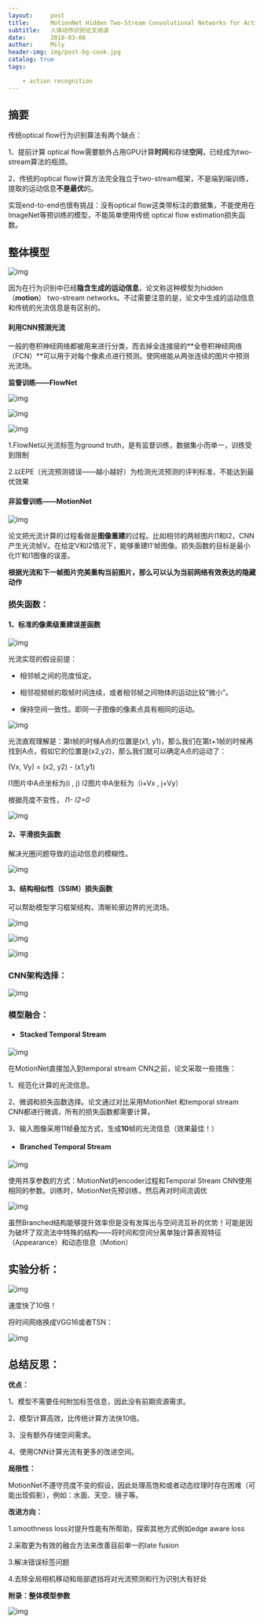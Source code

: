 ```yaml
---
layout:     post
title:      MotionNet Hidden Two-Stream Convolutional Networks for Action Recognition
subtitle:   人体动作识别论文阅读
date:       2018-03-08
author:     Mily
header-img: img/post-bg-cook.jpg
catalog: true
tags:

    - action recognition
---
```


## 摘要

传统optical flow行为识别算法有两个缺点：

1、提前计算 optical flow需要额外占用GPU计算**时间**和存储**空间**，已经成为two-stream算法的瓶颈。

2、传统的optical flow计算方法完全独立于two-stream框架，不是端到端训练，提取的运动信息**不是最优**的。

实现end-to-end也很有挑战：没有optical flow这类带标注的数据集，不能使用在ImageNet等预训练的模型，不能简单使用传统 optical flow estimation损失函数。



## **整体模型**

![img](https://note.youdao.com/ynoteshare1/images/replace-img.png)

因为在行为识别中已经**隐含生成的运动信息**，论文称这种模型为hidden （**motion**） two-stream networks。不过需要注意的是，论文中生成的运动信息和传统的光流信息是有区别的。

#### **利用CNN预测光流**

一般的卷积神经网络都被用来进行分类，而去掉全连接层的**全卷积神经网络（FCN）**可以用于对每个像素点进行预测。使网络能从两张连续的图片中预测光流场。

**监督训练——FlowNet**

![img](https://note.youdao.com/ynoteshare1/images/replace-img.png)



![img](https://note.youdao.com/ynoteshare1/images/replace-img.png)



![img](https://note.youdao.com/ynoteshare1/images/replace-img.png)

1.FlowNet以光流标签为ground truth，是有监督训练，数据集小而单一，训练受到限制

2.以EPE（光流预测错误——越小越好）为检测光流预测的评判标准，不能达到最优效果

#### **非监督训练——MotionNet**

![img](https://note.youdao.com/ynoteshare1/images/replace-img.png)



论文把光流计算的过程看做是**图像重建**的过程。比如相邻的两帧图片I1和I2，CNN产生光流帧V。在给定V和I2情况下，能够重建I1’帧图像。损失函数的目标是最小化I1’和I1图像的误差。

**根据光流和下一帧图片完美重构当前图片，那么可以认为当前网络有效表达的隐藏动作**

### **损失函数：**

#### 1、标准的像素级重建误差函数

![img](https://note.youdao.com/ynoteshare1/images/replace-img.png)

光流实现的假设前提：

- 相邻帧之间的亮度恒定。

- 相邻视频帧的取帧时间连续，或者相邻帧之间物体的运动比较“微小”。

- 保持空间一致性。即同一子图像的像素点具有相同的运动。

![img](https://note.youdao.com/ynoteshare1/images/replace-img.png)

光流直观理解是：第t帧的时候A点的位置是(x1, y1)，那么我们在第t+1帧的时候再找到A点，假如它的位置是(x2,y2)，那么我们就可以确定A点的运动了：

(Vx, Vy) = (x2, y2) - (x1,y1)

I1图片中A点坐标为(i , j)   I2图片中A坐标为（i+Vx , j+Vy）

根据亮度不变性， *I*1- *I2=0*



![img](https://note.youdao.com/ynoteshare1/images/replace-img.png)

#### 2、平滑损失函数

解决光圈问题导致的运动信息的模糊性。

![img](https://note.youdao.com/ynoteshare1/images/replace-img.png)

#### 3、结构相似性（SSIM）损失函数

可以帮助模型学习框架结构，清晰轮廓边界的光流场。

![img](https://note.youdao.com/ynoteshare1/images/replace-img.png)



![img](https://note.youdao.com/ynoteshare1/images/replace-img.png)



![img](https://note.youdao.com/ynoteshare1/images/replace-img.png)

### **CNN架构选择：**

![img](https://note.youdao.com/ynoteshare1/images/replace-img.png)



### **模型融合：**

- #### **Stacked Temporal Stream**

![img](https://note.youdao.com/ynoteshare1/images/replace-img.png)

在MotionNet直接加入到temporal stream CNN之前，论文采取一些措施：

1、规范化计算的光流信息。

2、微调和损失函数选择。论文通过对比采用MotionNet 和temporal stream CNN都进行微调，所有的损失函数都需要计算。

3、输入图像采用11帧叠加方式，生成**10**帧的光流信息（效果最佳！）

- #### **Branched Temporal Stream**

![img](https://note.youdao.com/ynoteshare1/images/replace-img.png)

使用共享参数的方式：MotionNet的encoder过程和Temporal Stream CNN使用相同的参数。训练时，MotionNet先预训练，然后再对时间流调优

![img](https://note.youdao.com/ynoteshare1/images/replace-img.png)

虽然Branched结构能够提升效率但是没有发挥出与空间流互补的优势！可能是因为破坏了双流法中特殊的结构——将时间和空间分离单独计算表观特征（Appearance）和动态信息（Motion）



## **实验分析：**

![img](https://note.youdao.com/ynoteshare1/images/replace-img.png)

速度快了10倍！

将时间网络换成VGG16或者TSN：

![img](https://note.youdao.com/ynoteshare1/images/replace-img.png)



## **总结反思：**

**优点：**

1、模型不需要任何附加标签信息，因此没有前期资源需求。

2、模型计算高效，比传统计算方法快10倍。

3、没有额外存储空间需求。

4、使用CNN计算光流有更多的改进空间。

**局限性：**

MotionNet不遵守亮度不变的假设，因此处理高饱和或者动态纹理时存在困难（可能出现假影），例如：水面、天空、镜子等。

**改进方向：**

1.smoothness loss对提升性能有所帮助，探索其他方式例如edge aware loss

2.采取更为有效的融合方法来改善目前单一的late fusion

3.解决错误标签问题

4.去除全局相机移动和局部遮挡将对光流预测和行为识别大有好处



**附录：整体模型参数**

![img](https://note.youdao.com/ynoteshare1/images/replace-img.png)